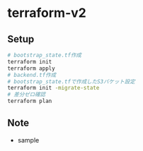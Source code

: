 # terraform-v2

## Setup
```bash
# bootstrap_state.tf作成
terraform init
terraform apply
# backend.tf作成
# bootstrap_state.tfで作成したS3バケット設定
terraform init -migrate-state
# 差分ゼロ確認
terraform plan
```

## Note

- sample
